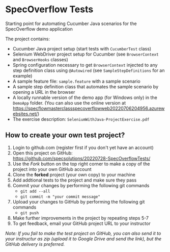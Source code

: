# SpecOverflow Tests

Starting point for automating Cucumber Java scenarios for the SpecOverflow demo application

The project contains:

* Cucumber Java project setup (start tests with `CucumberTest` class)
* Selenium WebDriver project setup for Cucumber (see `BrowserContext` and `BrowserHooks` classes)
* Spring configuration necessary to get `BrowserContext` injected to any step definition class using `@Autowired` (see `SampleStepDefinitions` for an example)
* A sample feature file: `sample.feature` with a sample scenario
* A sample step definition class that automates the sample scenario by opening a URL in the browser
* A locally runnable version of the demo app (for Windows only) in the `DemoApp` folder. (You can also use the online version at https://specflowmasterclassspecoverflowweb20220706204956.azurewebsites.net/)
* The exercise description: `SeleniumWithJava-ProjectExercise.pdf`

## How to create your own test project?

1. Login to github.com (register first if you don't yet have an account)
2. Open this project on GitHub: https://github.com/specsolutions/20220728-SpecOverflowTests/
3. Use the *Fork* button on the top right corner to make a copy of the project into your own GitHub account
4. Clone the **forked** project (your own copy) to your machine
5. Add addtional tests to the project and make sure they pass
6. Commit your changes by performing the following git commands
   * `git add --all`
   * `git commit -m "your commit message"`
7. Upload your changes to GitHub by performing the following git commands
   * `git push`
8. Make further improvements in the project by repeating steps 5-7
9. To get feedback, email your GitHub project URL to your instructor

*Note: If you fail to make the test project on GitHub, you can also send it to your instructur as zip (upload it to Google Drive and send the link), but the GitHub delivery is preferred.*

